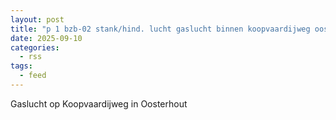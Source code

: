 ```yaml
---
layout: post
title: "p 1 bzb-02 stank/hind. lucht gaslucht binnen koopvaardijweg oosterhout nb 205335"
date: 2025-09-10
categories: 
  - rss
tags: 
  - feed
---
```


Gaslucht op Koopvaardijweg in Oosterhout
